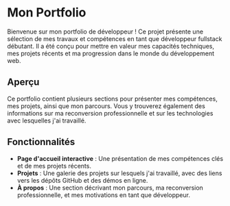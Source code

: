 # Mon Portfolio
Bienvenue sur mon portfolio de développeur ! Ce projet présente une sélection de mes travaux et compétences en tant que développeur fullstack débutant. Il a été conçu pour mettre en valeur mes capacités techniques, mes projets récents et ma progression dans le monde du développement web.

## Aperçu
Ce portfolio contient plusieurs sections pour présenter mes compétences, mes projets, ainsi que mon parcours. Vous y trouverez également des informations sur ma reconversion professionnelle et sur les technologies avec lesquelles j'ai travaillé.

## Fonctionnalités
- **Page d'accueil interactive** : Une présentation de mes compétences clés et de mes projets récents.
- **Projets** : Une galerie des projets sur lesquels j'ai travaillé, avec des liens vers les dépôts GitHub et des démos en ligne.
- **À propos** : Une section décrivant mon parcours, ma reconversion professionnelle, et mes motivations en tant que développeur.
